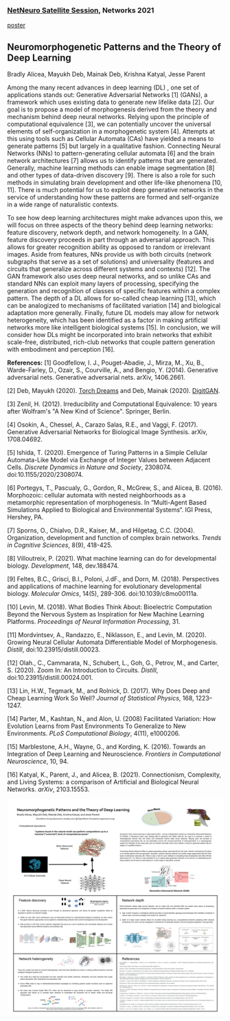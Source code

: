 ### [NetNeuro Satellite Session](https://netneurosci.github.io/networks2021satellite/), Networks 2021   
[poster](https://github.com/devoworm/Networks-2021/blob/main/Media%20Assets/Neuromorphogenetic%20Patterns.png)

## Neuromorphogenetic Patterns and the Theory of Deep Learning
Bradly Alicea, Mayukh Deb, Mainak Deb, Krishna Katyal, Jesse Parent  

Among the many recent advances in deep learning (DL) , one set of applications stands out: Generative Adversarial Networks [1] (GANs), a framework which uses existing data to generate new lifelike data [2]. Our goal is to propose a model of morphogenesis derived from the theory and mechanism behind deep neural networks. Relying upon the principle of computational equivalence [3], we can potentially uncover the universal elements of self-organization in a morphogenetic system [4]. Attempts at this using tools such as Cellular Automata (CAs) have yielded a means to generate patterns [5] but largely in a qualitative fashion. Connecting Neural Networks (NNs) to pattern-generating cellular automata [6] and the brain network architectures [7] allows us to identify patterns that are generated. Generally, machine learning methods can enable image segmentation [8] and other types of data-driven discovery [9]. There is also a role for such methods in simulating brain development and other life-like phenomena [10, 11]. There is much potential for us to exploit deep generative networks in the service of understanding how these patterns are formed and self-organize in a wide range of naturalistic contexts.   

To see how deep learning architectures might make advances upon this, we will focus on three aspects of the theory behind deep learning networks: feature discovery, network depth, and network homogeneity. In a GAN, feature discovery proceeds in part through an adversarial approach. This allows for greater recognition ability as opposed to random or irrelevant images. Aside from features, NNs provide us with both circuits (network subgraphs that serve as a set of solutions) and universality (features and circuits that generalize across different systems and contexts) [12]. The GAN framework also uses deep neural networks, and so unlike CAs and standard NNs can exploit many layers of processing, specifying the generation and recognition of classes of specific features within a complex pattern. The depth of a DL allows for so-called cheap learning [13], which can be analogized to mechanisms of facilitated variation [14] and biological adaptation more generally. Finally, future DL models may allow for network heterogeneity, which has been identified as a factor in making artificial networks more like intelligent biological systems [15]. In conclusion, we will consider how DLs might be incorporated into brain networks that exhibit scale-free, distributed, rich-club networks that couple pattern generation with embodiment and perception [16].    

__References:__
[1] Goodfellow, I. J., Pouget-Abadie, J., Mirza, M., Xu, B., Warde-Farley, D., Ozair, S., Courville, A., and Bengio, Y. (2014). Generative adversarial nets. Generative adversarial nets. arXiv, 1406.2661.

[2] Deb, Mayukh (2020). [Torch Dreams](https://pypi.org/project/torch-dreams/) and Deb, Mainak (2020). [DigitGAN](https://github.com/Mainakdeb/digit-GAN).

[3] Zenil, H. (2012). Irreducibility and Computational Equivalence: 10 years after Wolfram's "A New Kind of Science". Springer, Berlin.

[4] Osokin, A., Chessel, A., Carazo Salas, R.E., and Vaggi, F. (2017). Generative Adversarial Networks for Biological Image Synthesis. arXiv, 1708.04692.

[5] Ishida, T. (2020). Emergence of Turing Patterns in a Simple Cellular Automata-Like Model via Exchange of Integer Values between Adjacent Cells. _Discrete Dynamics in Nature and Society_, 2308074. doi:10.1155/2020/2308074.

[6] Portegys, T., Pascualy, G., Gordon, R., McGrew, S., and Alicea, B. (2016). Morphozoic: cellular automata with nested neighborhoods as a metamorphic representation of morphogenesis. In “Multi-Agent Based Simulations Applied to Biological and Environmental Systems“. IGI Press, Hershey, PA.

[7] Sporns, O., Chialvo, D.R., Kaiser, M., and Hilgetag, C.C. (2004). Organization, development and function of complex brain networks. _Trends in Cognitive Sciences_, 8(9), 418-425.

[8] Villoutreix, P. (2021). What machine learning can do for developmental biology. _Development_, 148, dev.188474.

[9] Feltes, B.C., Grisci, B.I., Poloni, J.dF., and Dorn, M. (2018). Perspectives and applications of machine learning for evolutionary developmental biology. _Molecular Omics_, 14(5), 289-306. doi:10.1039/c8mo00111a.

[10] Levin, M. (2018). What Bodies Think About: Bioelectric Computation Beyond the Nervous System as Inspiration for New Machine Learning Platforms. _Proceedings of Neural Information Processing_, 31.

[11] Mordvintsev, A., Randazzo, E., Niklasson, E., and Levin, M. (2020). Growing Neural Cellular Automata Differentiable Model of Morphogenesis. _Distill_, doi:10.23915/distill.00023.

[12] Olah., C., Cammarata, N., Schubert, L., Goh, G., Petrov, M., and Carter, S. (2020). Zoom In: An Introduction to Circuits. _Distill_, doi:10.23915/distill.00024.001.

[13] Lin, H.W., Tegmark, M., and Rolnick, D. (2017). Why Does Deep and Cheap Learning Work So Well? _Journal of Statistical Physics_, 168, 1223–1247.

[14] Parter, M., Kashtan, N., and Alon, U. (2008) Facilitated Variation: How Evolution Learns from Past Environments To Generalize to New Environments. _PLoS Computational Biology_, 4(11), e1000206.

[15] Marblestone, A.H., Wayne, G., and Kording, K. (2016). Towards an Integration of Deep Learning and Neuroscience. _Frontiers in Computational Neuroscience_, 10, 94.

[16] Katyal, K., Parent, J., and Alicea, B. (2021). Connectionism, Complexity, and Living Systems: a comparison of Artificial and Biological Neural Networks. _arXiv_, 2103.15553.

<P ALIGN=CENTER>
  <IMG SRC="https://github.com/devoworm/Networks-2021/blob/main/NetNeuro/Neuromorphogenetic%20Patterns.png">
</P>
